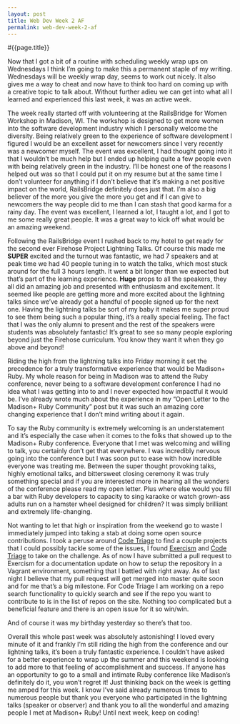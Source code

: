 ```yaml
---
layout: post
title: Web Dev Week 2 AF
permalink: web-dev-week-2-af
---
```


#{{page.title}}

Now that I got a bit of a routine with scheduling weekly wrap ups on Wednesdays I think I’m going to make this a permanent staple of my writing. Wednesdays will be weekly wrap day, seems to work out nicely. It also gives me a way to cheat and now have to think too hard on coming up with a creative topic to talk about. Without further adieu we can get into what all I learned and experienced this last week, it was an active week.

The week really started off with volunteering at the RailsBridge for Women Workshop in Madison, WI. The workshop is designed to get more women into the software development industry which I personally welcome the diversity. Being relatively green to the experience of software development I figured I would be an excellent asset for newcomers since I very recently was a newcomer myself. The event was excellent, I had thought going into it that I wouldn’t be much help but I ended up helping quite a few people even with being relatively green in the industry. I’ll be honest one of the reasons I helped out was so that I could put it on my resume but at the same time I don’t volunteer for anything if I don’t believe that it’s making a net positive impact on the world, RailsBridge definitely does just that. I’m also a big believer of the more you give the more you get and if I can give to newcomers the way people did to me than I can stash that good karma for a rainy day. The event was excellent, I learned a lot, I taught a lot, and I got to me some really great people. It was a great way to kick off what would be an amazing weekend.

Following the RailsBridge event I rushed back to my hotel to get ready for the second ever Firehose Project Lightning Talks. Of course this made me **SUPER** excited and the turnout was fantastic, we had 7 speakers and at peak time we had 40 people tuning in to watch the talks, which most stuck around for the full 3 hours length. It went a bit longer than we expected but that’s part of the learning experience. **Huge** props to all the speakers, they all did an amazing job and presented with enthusiasm and excitement. It seemed like people are getting more and more excited about the lightning talks since we’ve already got a handful of people signed up for the next one. Having the lightning talks be sort of my baby it makes me super proud to see them being such a popular thing, it’s a really special feeling. The fact that I was the only alumni to present and the rest of the speakers were students was absolutely fantastic! It’s great to see so many people exploring beyond just the Firehose curriculum. You know they want it when they go above and beyond!

Riding the high from the lightning talks into Friday morning it set the precedence for a truly transformative experience that would be Madison+ Ruby. My whole reason for being in Madison was to attend the Ruby conference, never being to a software development conference I had no idea what I was getting into to and I never expected how impactful it would be. I’ve already wrote much about the experience in my “Open Letter to the Madison+ Ruby Community” post but it was such an amazing core changing experience that I don’t mind writing about it again.

To say the Ruby community is extremely welcoming is an understatement and it’s especially the case when it comes to the folks that showed up to the Madison+ Ruby conference. Everyone that I met was welcoming and willing to talk, you certainly don’t get that everywhere. I was incredibly nervous going into the conference but I was soon put to ease with how incredible everyone was treating me. Between the super thought provoking talks, highly emotional talks, and bittersweet closing ceremony it was truly something special and if you are interested more in hearing all the wonders of the conference please read my open letter. Plus where else would you fill a bar with Ruby developers to capacity to sing karaoke or watch grown-ass adults run on a hamster wheel designed for children? It was simply brilliant and extremely life-changing.

Not wanting to let that high or inspiration from the weekend go to waste I immediately jumped into taking a stab at doing some open source contributions. I took a peruse around [Code Triage](http://www.codetriage.com/) to find a couple projects that I could possibly tackle some of the issues, I found [Exercism](https://github.com/exercism/exercism.io) and [Code Triage](http://www.codetriage.com/) to take on the challenge. As of now I have submitted a pull request to Exercism for a documentation update on how to setup the repository in a Vagrant environment, something that I battled with right away. As of last night I believe that my pull request will get merged into master quite soon and for me that’s a big milestone. For Code Triage I am working on a repo search functionality to quickly search and see if the repo you want to contribute to is in the list of repos on the site. Nothing too complicated but a beneficial feature and there is an open issue for it so win/win.

And of course it was my birthday yesterday so there’s that too.

Overall this whole past week was absolutely astonishing! I loved every minute of it and frankly I’m still riding the high from the conference and our lightning talks, it’s been a truly fantastic experience. I couldn’t have asked for a better experience to wrap up the summer and this weekend is looking to add more to that feeling of accomplishment and success. If anyone has an opportunity to go to a small and intimate Ruby conference like Madison’s definitely do it, you won’t regret it! Just thinking back on the week is getting me amped for this week. I know I’ve said already numerous times to numerous people but thank you everyone who participated in the lightning talks (speaker or observer) and thank you to all the wonderful and amazing people I met at Madison+ Ruby! Until next week, keep on coding!
